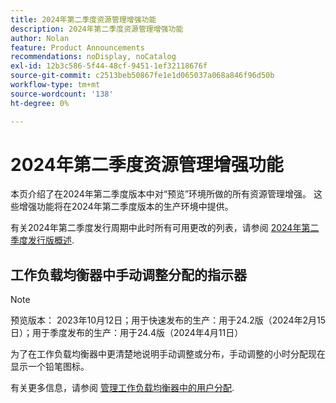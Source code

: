 ```yaml
---
title: 2024年第二季度资源管理增强功能
description: 2024年第二季度资源管理增强功能
author: Nolan
feature: Product Announcements
recommendations: noDisplay, noCatalog
exl-id: 12b3c586-5f44-48cf-9451-1ef32118676f
source-git-commit: c2513beb50867fe1e1d065037a068a846f96d50b
workflow-type: tm+mt
source-wordcount: '138'
ht-degree: 0%

---
```


# 2024年第二季度资源管理增强功能

本页介绍了在2024年第二季度版本中对“预览”环境所做的所有资源管理增强。 这些增强功能将在2024年第二季度版本的生产环境中提供。

有关2024年第二季度发行周期中此时所有可用更改的列表，请参阅 [2024年第二季度发行版概述](/help/quicksilver/product-announcements/product-releases/24-q2-release-activity/24-q2-release-overview.md).

## 工作负载均衡器中手动调整分配的指示器

>[!NOTE]
>
>预览版本： 2023年10月12日；用于快速发布的生产：用于24.2版（2024年2月15日）；用于季度发布的生产：用于24.4版（2024年4月11日）

为了在工作负载均衡器中更清楚地说明手动调整或分布，手动调整的小时分配现在显示一个铅笔图标。

有关更多信息，请参阅 [管理工作负载均衡器中的用户分配](/help/quicksilver/resource-mgmt/workload-balancer/manage-user-allocations-workload-balancer.md).
